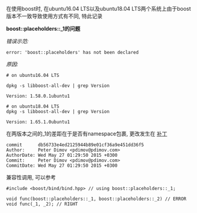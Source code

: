 在使用boost时, 在ubuntu16.04 LTS以及ubuntu18.04 LTS两个系统上由于boost版本不一致导致使用方式有不同, 特此记录

**boost::placeholders::_1的问题**

*错误示范:*
```shell
error: 'boost::placeholders' has not been declared
```

*原因:*

```
# on ubuntu16.04 LTS

dpkg -s libboost-all-dev | grep Version

Version: 1.58.0.1ubuntu1

# on ubuntu18.04 LTS
dpkg -s libboost-all-dev | grep Version

Version: 1.65.1.0ubuntu1
```

在两版本之间的_1的差距在于是否有namespace包裹, 更改发生在 [补丁](./code/0001-Move-placeholders-to-namespace-boost-placeholders.patch)
```
commit      db56733e4ed2125944b89e01cf36a9e451dd36f5
Author:     Peter Dimov <pdimov@pdimov.com>
AuthorDate: Wed May 27 01:29:50 2015 +0300
Commit:     Peter Dimov <pdimov@pdimov.com>
CommitDate: Wed May 27 01:29:50 2015 +0300
```


兼容性调用, 可以参考
```
#include <boost/bind/bind.hpp> // using boost::placeholders::_1;

void func(boost::placeholders::_1, boost::placeholders::_2) // ERROR
void func(_1, _2); // RIGHT

```

